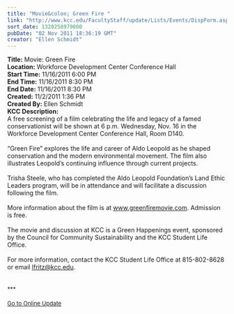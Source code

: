 ```yaml
---
title: "Movie&colon; Green Fire "
link: "http://www.kcc.edu/FacultyStaff/update/Lists/Events/DispForm.aspx?ID=180"
sort_date: 1320258979000
pubDate: "02 Nov 2011 18:36:19 GMT"
creator: "Ellen Schmidt"
---
```


<div><b>Title:</b> Movie: Green Fire </div>
<div><b>Location:</b> Workforce Development Center Conference Hall</div>
<div><b>Start Time:</b> 11/16/2011 6:00 PM</div>
<div><b>End Time:</b> 11/16/2011 8:30 PM</div>
<div><b>End Date:</b> 11/16/2011 8:30 PM</div>
<div><b>Created:</b> 11/2/2011 1:36 PM</div>
<div><b>Created By:</b> Ellen Schmidt</div>
<div><b>KCC Description:</b> <div class="ExternalClass7DDB2B19F4754B06B1A711731B0BD61B">
<div>A free screening of a film celebrating the life and legacy of a famed conservationist will be shown at 6 p.m. Wednesday, Nov. 16 in the Workforce Development Center Conference Hall, Room D140.</div>
<div><br />“Green Fire” explores the life and career of Aldo Leopold as he shaped conservation and the modern environmental movement. The film also illustrates Leopold’s continuing influence through current projects. </div>
<div><br />Trisha Steele, who has completed the Aldo Leopold Foundation’s Land Ethic Leaders program, will be in attendance and will facilitate a discussion following the film.</div>
<div><br />More information about the film is at <a href="http://www.greenfiremovie.com">www.greenfiremovie.com</a>. Admission is free.</div>
<div><br />The movie and discussion at KCC is a Green Happenings event, sponsored by the Council for Community Sustainability and the KCC Student Life Office.</div>
<div> </div>
<div>For more information, contact the KCC Student Life Office at 815-802-8628 or email <a href="mailto:lfritz@kcc.edu">lfritz@kcc.edu</a>.<br /></div>
<div>
<div> </div>
<div> </div>
<div>
<div><font size="2">***</font></div>
<div><font size="2"></font> </div>
<div><font size="2"><a href="/FacultyStaff/update/Pages/dailyupdate.aspx">Go to Online Update</a></font><font size="2"></font></div>
<div><font size="2"></font> </div></div></div></div></div>
